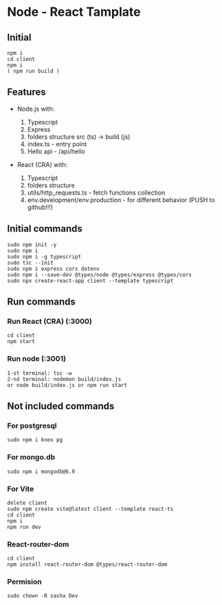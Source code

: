 # Node - React Tamplate

## Initial

    npm i
    cd client
    npm i
    ( npm run build )

## Features

- Node.js with:
    1. Typescript
    2. Express
    3. folders structure src (ts) -> build (js)
    4. index.ts - entry point
    5. Hello api - /api/hello

- React (CRA) with:
    1. Typescript
    2. folders structure
    3. utils/http_requests.ts - fetch functions collection
    4. env.development/env.production - for different behavior (PUSH to github!!!)

## Initial commands

    sudo npm init -y
    sudo npm i
    sudo npm i -g typescript
    sudo tsc --init
    sudo npm i express cors dotenv
    sudo npm i --save-dev @types/node @types/express @types/cors
    sudo npx create-react-app client --template typescript

## Run commands

### Run React (CRA) (:3000)

    cd client
    npm start

### Run node (:3001)

    1-st terminal: tsc -w
    2-nd terminal: nodemon build/index.js
    or node build/index.js or npm run start

## Not included commands

### For postgresql

    sudo npm i knex pg

### For mongo.db

    sudo npm i mongodb@6.9

### For Vite

    delete client
    sudo npm create vite@latest client --template react-ts
    cd client
    npm i
    npm run dev

### React-router-dom

    cd client
    npm install react-router-dom @types/react-router-dom

### Permision

    sudo chown -R sasha Dev
